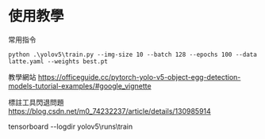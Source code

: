 # 使用教學

常用指令
```
python .\yolov5\train.py --img-size 10 --batch 128 --epochs 100 --data latte.yaml --weights best.pt
```

教學網站
https://officeguide.cc/pytorch-yolo-v5-object-egg-detection-models-tutorial-examples/#google_vignette

標註工具閃退問題
https://blog.csdn.net/m0_74232237/article/details/130985914

tensorboard --logdir yolov5\runs\train